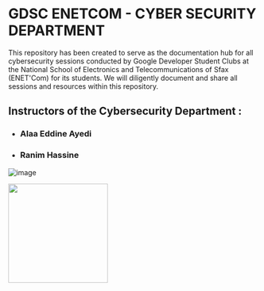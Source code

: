 # GDSC ENETCOM - CYBER SECURITY DEPARTMENT
This repository has been created to serve as the documentation hub for all cybersecurity sessions conducted by Google Developer Student Clubs at the National School of Electronics and Telecommunications of Sfax (ENET'Com) for its students.
We will diligently document and share all sessions and resources within this repository.

## Instructors of the Cybersecurity Department :
* ### Alaa Eddine Ayedi 
* ### Ranim Hassine

![image](https://github.com/nattycoder/GDSC-ENETCOM-CYBERSECURITY-DEPARTMENT/assets/88007154/11b735ce-d888-412d-8c20-04740440730c)

  

<img src="![image](https://github.com/nattycoder/GDSC-ENETCOM-CYBERSECURITY-DEPARTMENT/assets/88007154/c832a9ea-fdea-4461-ad6f-3a88c03d0570)" width="200" text-align="center" />
